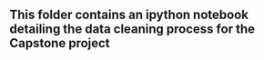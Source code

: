 ## This folder contains an ipython notebook detailing the data cleaning process for the Capstone project
